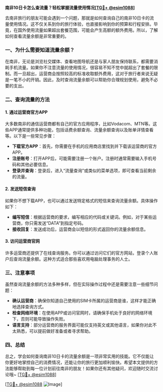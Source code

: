 **南非10日卡怎么查流量？轻松掌握流量使用情况[[TG💪+ @esim1088](https://t.me/s/esim1088)]**

去南非旅行的朋友可能会遇到一个问题，那就是如何查询自己的南非10日卡的流量使用情况。这不仅关系到你的旅行体验，也直接影响到你的预算和行程安排。毕竟，在国外使用流量如果超出套餐范围，可能会产生高额的额外费用。所以，了解如何查看流量余额是非常重要的。

### **一、为什么需要知道流量余额？**

在南非，无论是浏览社交媒体、查看地图导航还是与家人朋友保持联系，都需要消耗手机流量。如果你不注意流量的使用情况，很容易不知不觉中就超出了套餐的限制。而一旦超出，运营商会按照较高的标准收取额外费用，这对于旅行者来说无疑是一笔不小的开销。因此，及时查询流量余额可以帮助你合理规划使用，避免不必要的支出。

### **二、查询流量的方法**

#### **1. 通过运营商官方APP**
大多数南非的通信运营商都有自己的官方应用程序，比如Vodacom、MTN等。这些APP通常提供多种功能，包括话费余额查询、流量余额查询以及账单详情查看等。以下是一些常见步骤：

- **下载官方APP**：首先，你需要在手机的应用商店里找到并下载该运营商的官方APP。
- **注册账号**：打开APP后，可能需要注册一个账户。注册时通常需要输入手机号码和其他必要信息。
- **登录并查询**：登录后，进入“流量查询”或类似的菜单选项，即可查看当前剩余的流量。

#### **2. 发送短信查询**
如果你不想下载APP，也可以通过发送特定格式的短信来查询流量余额。具体操作如下：

- **编写短信**：根据运营商的要求，编写相应的代码或关键词。例如，对于某些运营商，你只需发送“DATA”到指定号码。
- **接收回复**：发送成功后，运营商会以短信的形式返回你的流量余额信息。

#### **3. 访问运营商官网**
许多运营商还提供了在线查询服务。你可以通过访问它们的官方网站，登录个人账户后查询流量余额。这种方式适合那些喜欢用电脑处理事务的人士。

### **三、注意事项**

虽然查询流量余额的方法多种多样，但在实际操作过程中还是需要注意一些细节问题：

- **确认运营商**：确保你知道自己使用的SIM卡所属的运营商是谁，这样才能正确地选择查询方式。
- **检查网络环境**：在使用APP或访问官网时，请确保手机处于良好的网络环境下，否则可能导致操作失败。
- **语言支持**：部分运营商的服务界面可能仅支持英文或其他语言，如果你对此不太熟悉，可以提前做好准备或者寻求帮助。

### **四、总结**

总之，学会如何查询南非10日卡的流量余额是一项非常实用的技能。它不仅能让你更好地掌控自己的消费情况，还能让你的旅行更加顺利愉快。希望本文提供的方法能够帮助到每一位计划前往南非的朋友！如果你还有其他疑问，欢迎随时交流讨论哦~ [[TG💪+ @esim1088](https://t.me/s/esim1088)]

[[TG💪+ @esim1088](https://t.me/s/esim1088) ![Image](https://i.postimg.cc/4NQfJmqS/Snipaste-2025-05-13-00-14-12.png)]